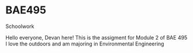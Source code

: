 # BAE495
Schoolwork

Hello everyone, Devan here!
This is the assigment for Module 2 of BAE 495
I love the outdoors and am majoring in Environmental Engineering
